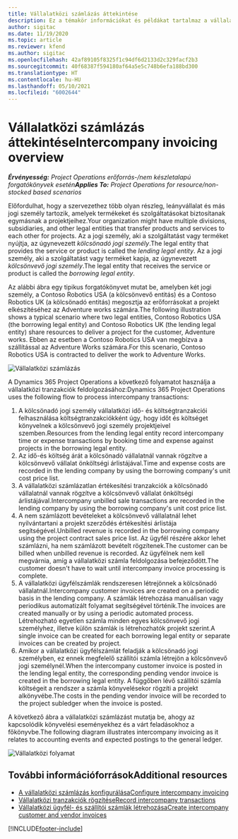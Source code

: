 ```yaml
---
title: Vállalatközi számlázás áttekintése
description: Ez a témakör információkat és példákat tartalmaz a vállalatközi számlázásról a projektekhez.
author: sigitac
ms.date: 11/19/2020
ms.topic: article
ms.reviewer: kfend
ms.author: sigitac
ms.openlocfilehash: 42af89105f8325f1c94df6d2133d2c329facf2b3
ms.sourcegitcommit: 40f68387f594180af64a5e5c748b6efa188bd300
ms.translationtype: HT
ms.contentlocale: hu-HU
ms.lasthandoff: 05/10/2021
ms.locfileid: "6002644"
---
```

# <a name="intercompany-invoicing-overview"></a><span data-ttu-id="f9f2e-103">Vállalatközi számlázás áttekintése</span><span class="sxs-lookup"><span data-stu-id="f9f2e-103">Intercompany invoicing overview</span></span>

<span data-ttu-id="f9f2e-104">_**Érvényesség:** Project Operations erőforrás-/nem készletalapú forgatókönyvek esetén_</span><span class="sxs-lookup"><span data-stu-id="f9f2e-104">_**Applies To:** Project Operations for resource/non-stocked based scenarios_</span></span>

<span data-ttu-id="f9f2e-105">Előfordulhat, hogy a szervezethez több olyan részleg, leányvállalat és más jogi személy tartozik, amelyek termékeket és szolgáltatásokat biztosítanak egymásnak a projektjeihez.</span><span class="sxs-lookup"><span data-stu-id="f9f2e-105">Your organization might have multiple divisions, subsidiaries, and other legal entities that transfer products and services to each other for projects.</span></span> <span data-ttu-id="f9f2e-106">Az a jogi személy, aki a szolgáltatást vagy terméket nyújtja, az úgynevezett *kölcsönadó jogi személy*.</span><span class="sxs-lookup"><span data-stu-id="f9f2e-106">The legal entity that provides the service or product is called the *lending legal entity*.</span></span> <span data-ttu-id="f9f2e-107">Az a jogi személy, aki a szolgáltatást vagy terméket kapja, az úgynevezett *kölcsönvevő jogi személy*.</span><span class="sxs-lookup"><span data-stu-id="f9f2e-107">The legal entity that receives the service or product is called the *borrowing legal entity*.</span></span>

<span data-ttu-id="f9f2e-108">Az alábbi ábra egy tipikus forgatókönyvet mutat be, amelyben két jogi személy, a Contoso Robotics USA (a kölcsönvevő entitás) és a Contoso Robotics UK (a kölcsönadó entitás) megosztja az erőforrásokat a projekt elkészítéséhez az Adventure works számára.</span><span class="sxs-lookup"><span data-stu-id="f9f2e-108">The following illustration shows a typical scenario where two legal entities, Contoso Robotics USA (the borrowing legal entity) and Contoso Robotics UK (the lending legal entity) share resources to deliver a project for the customer, Adventure works.</span></span> <span data-ttu-id="f9f2e-109">Ebben az esetben a Contoso Robotics USA van megbízva a szállítással az Adventure Works számára.</span><span class="sxs-lookup"><span data-stu-id="f9f2e-109">For this scenario, Contoso Robotics USA is contracted to deliver the work to Adventure Works.</span></span>

![Vállalatközi számlázás](./media/IntercompanyScenario.png) 

<span data-ttu-id="f9f2e-111">A Dynamics 365 Project Operations a következő folyamatot használja a vállalatközi tranzakciók feldolgozásához:</span><span class="sxs-lookup"><span data-stu-id="f9f2e-111">Dynamics 365 Project Operations uses the following flow to process intercompany transactions:</span></span>

1. <span data-ttu-id="f9f2e-112">A kölcsönadó jogi személy vállalatközi idő- és költségtranzakciói felhasználása költségtranzakciókként úgy, hogy időt és költséget könyvelnek a kölcsönvevő jogi személy projektjeivel szemben.</span><span class="sxs-lookup"><span data-stu-id="f9f2e-112">Resources from the lending legal entity record intercompany time or expense transactions by booking time and expense against projects in the borrowing legal entity.</span></span>
2. <span data-ttu-id="f9f2e-113">Az idő-és költség árát a kölcsönadó vállalatnál vannak rögzítve a kölcsönvevő vállalat önköltségi árlistájával.</span><span class="sxs-lookup"><span data-stu-id="f9f2e-113">Time and expense costs are recorded in the lending company by using the borrowing company's unit cost price list.</span></span>
3. <span data-ttu-id="f9f2e-114">A vállalatközi számlázatlan értékesítési tranzakciók a kölcsönadó vállalatnál vannak rögzítve a kölcsönvevő vállalat önköltségi árlistájával.</span><span class="sxs-lookup"><span data-stu-id="f9f2e-114">Intercompany unbilled sale transactions are recorded in the lending company by using the borrowing company's unit cost price list.</span></span>
4. <span data-ttu-id="f9f2e-115">A nem számlázott bevételeket a kölcsönvevő vállalatnál lehet nyilvántartani a projekt szerződés értékesítési árlistája segítségével.</span><span class="sxs-lookup"><span data-stu-id="f9f2e-115">Unbilled revenue is recorded in the borrowing company using the project contract sales price list.</span></span> <span data-ttu-id="f9f2e-116">Az ügyfél részére akkor lehet számlázni, ha nem számlázott bevételt rögzítenek.</span><span class="sxs-lookup"><span data-stu-id="f9f2e-116">The customer can be billed when unbilled revenue is recorded.</span></span> <span data-ttu-id="f9f2e-117">Az ügyfélnek nem kell megvárnia, amíg a vállalatközi számla feldolgozása befejeződött.</span><span class="sxs-lookup"><span data-stu-id="f9f2e-117">The customer doesn't have to wait until intercompany invoice processing is complete.</span></span>
5. <span data-ttu-id="f9f2e-118">A vállalatközi ügyfélszámlák rendszeresen létrejönnek a kölcsönadó vállalatnál.</span><span class="sxs-lookup"><span data-stu-id="f9f2e-118">Intercompany customer invoices are created on a periodic basis in the lending company.</span></span> <span data-ttu-id="f9f2e-119">A számlák létrehozása manuálisan vagy periodikus automatizált folyamat segítségével történik.</span><span class="sxs-lookup"><span data-stu-id="f9f2e-119">The invoices are created manually or by using a periodic automated process.</span></span> <span data-ttu-id="f9f2e-120">Létrehozható egyetlen számla minden egyes kölcsönvevő jogi személyhez, illetve külön számlák is létrehozhatók projekt szerint.</span><span class="sxs-lookup"><span data-stu-id="f9f2e-120">A single invoice can be created for each borrowing legal entity or separate invoices can be created by project.</span></span>
6. <span data-ttu-id="f9f2e-121">Amikor a vállalatközi ügyfélszámlát feladják a kölcsönadó jogi személyben, ez ennek megfelelő szállítói számla létrejön a kölcsönvevő jogi személynél.</span><span class="sxs-lookup"><span data-stu-id="f9f2e-121">When the intercompany customer invoice is posted in the lending legal entity, the corresponding pending vendor invoice is created in the borrowing legal entity.</span></span> <span data-ttu-id="f9f2e-122">A függőben lévő szállítói számla költségeit a rendszer a számla könyvelésekor rögzíti a projekt alkönyvébe.</span><span class="sxs-lookup"><span data-stu-id="f9f2e-122">The costs in the pending vendor invoice will be recorded to the project subledger when the invoice is posted.</span></span>

<span data-ttu-id="f9f2e-123">A következő ábra a vállalatközi számlázást mutatja be, ahogy az kapcsolódik könyvelési eseményekhez és a várt feladásokhoz a főkönyvbe.</span><span class="sxs-lookup"><span data-stu-id="f9f2e-123">The following diagram illustrates intercompany invoicing as it relates to accounting events and expected postings to the general ledger.</span></span>

![Vállalatközi folyamat](./media/IntercompanyFlow.png)

## <a name="additional-resources"></a><span data-ttu-id="f9f2e-125">További információforrások</span><span class="sxs-lookup"><span data-stu-id="f9f2e-125">Additional resources</span></span>

- [<span data-ttu-id="f9f2e-126">A vállalatközi számlázás konfigurálása</span><span class="sxs-lookup"><span data-stu-id="f9f2e-126">Configure intercompany invoicing</span></span>](configure-intercompany-invoicing.md)
- [<span data-ttu-id="f9f2e-127">Vállalatközi tranzakciók rögzítése</span><span class="sxs-lookup"><span data-stu-id="f9f2e-127">Record intercompany transactions</span></span>](create-intercompany-transactions.md)
- [<span data-ttu-id="f9f2e-128">Vállalatközi ügyfél- és szállítói számlák létrehozása</span><span class="sxs-lookup"><span data-stu-id="f9f2e-128">Create intercompany customer and vendor invoices</span></span>](create-intercompany-customer-vendor-invoices.md)


[!INCLUDE[footer-include](../includes/footer-banner.md)]